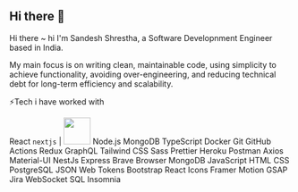 ## Hi there 👋

Hi there ~ hi
I'm Sandesh Shrestha, a Software Developnment Engineer based in India.

My main focus is on writing clean, maintainable code, using simplicity to achieve functionality, avoiding over-engineering, and reducing technical debt for long-term efficiency and scalability.



⚡️Tech i have worked with

React  `nextjs`      |    <img src="./icons/NextJS-Dark.svg" width="48">   Node.js MongoDB TypeScript Docker Git GitHub Actions Redux GraphQL Tailwind CSS Sass Prettier Heroku Postman Axios Material-UI NestJs Express Brave Browser MongoDB JavaScript HTML CSS PostgreSQL JSON Web Tokens Bootstrap React Icons Framer Motion GSAP Jira WebSocket SQL Insomnia
